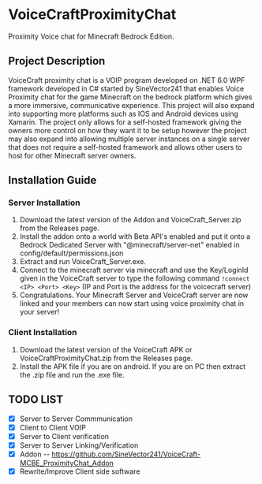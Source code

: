 # VoiceCraftProximityChat

Proximity Voice chat for Minecraft Bedrock Edition.

## Project Description
VoiceCraft proximity chat is a VOIP program developed on .NET 6.0 WPF framework developed in C# started by SineVector241 that enables Voice Proximity chat for the game Minecraft on the bedrock platform which gives a more immersive, communicative experience. This project will also expand into supporting more platforms such as IOS and Android devices using Xamarin. The project only allows for a self-hosted framework giving the owners more control on how they want it to be setup however the project may also expand into allowing multiple server instances on a single server that does not require a self-hosted framework and allows other users to host for other Minecraft server owners.

## Installation Guide
### Server Installation
1. Download the latest version of the Addon and VoiceCraft_Server.zip from the Releases page.
2. Install the addon onto a world with Beta API's enabled and put it onto a Bedrock Dedicated Server with "@minecraft/server-net" enabled in config/default/permissions.json
3. Extract and run VoiceCraft_Server.exe.
4. Connect to the minecraft server via minecraft and use the Key/LoginId given in the VoiceCraft server to type the following command `!connect <IP> <Port> <Key>` (IP and Port is the address for the voicecraft server)
5. Congratulations. Your Minecraft Server and VoiceCraft server are now linked and your members can now start using voice proximity chat in your server!

### Client Installation
1. Download the latest version of the VoiceCraft APK or VoiceCraftProximityChat.zip from the Releases page.
2. Install the APK file if you are on android. If you are on PC then extract the .zip file and run the .exe file.

## TODO LIST
- [x] Server to Server Commmunication
- [x] Client to Client VOIP
- [x] Server to Client verification
- [x] Server to Server Linking/Verification
- [x] Addon -- https://github.com/SineVector241/VoiceCraft-MCBE_ProximityChat_Addon
- [x] Rewrite/Improve Client side software
